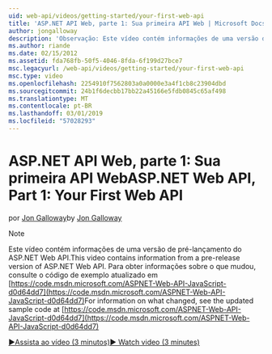 ```yaml
---
uid: web-api/videos/getting-started/your-first-web-api
title: 'ASP.NET API Web, parte 1: Sua primeira API Web | Microsoft Docs'
author: jongalloway
description: 'Observação: Este vídeo contém informações de uma versão de pré-lançamento do ASP.NET Web API'
ms.author: riande
ms.date: 02/15/2012
ms.assetid: fda768fb-50f5-4046-8fda-6f199d27bce7
msc.legacyurl: /web-api/videos/getting-started/your-first-web-api
msc.type: video
ms.openlocfilehash: 2254910f7562803a0a0000e3a4f1cb8c23904dbd
ms.sourcegitcommit: 24b1f6decbb17bb22a45166e5fdb0845c65af498
ms.translationtype: MT
ms.contentlocale: pt-BR
ms.lasthandoff: 03/01/2019
ms.locfileid: "57028293"
---
```

<a name="aspnet-web-api-part-1-your-first-web-api"></a><span data-ttu-id="2000f-103">ASP.NET API Web, parte 1: Sua primeira API Web</span><span class="sxs-lookup"><span data-stu-id="2000f-103">ASP.NET Web API, Part 1: Your First Web API</span></span>
====================
<span data-ttu-id="2000f-104">por [Jon Galloway](https://github.com/jongalloway)</span><span class="sxs-lookup"><span data-stu-id="2000f-104">by [Jon Galloway](https://github.com/jongalloway)</span></span>

> [!NOTE]
> <span data-ttu-id="2000f-105">Este vídeo contém informações de uma versão de pré-lançamento do ASP.NET Web API.</span><span class="sxs-lookup"><span data-stu-id="2000f-105">This video contains information from a pre-release version of ASP.NET Web API.</span></span> <span data-ttu-id="2000f-106">Para obter informações sobre o que mudou, consulte o código de exemplo atualizado em [https://code.msdn.microsoft.com/ASPNET-Web-API-JavaScript-d0d64dd7](https://code.msdn.microsoft.com/ASPNET-Web-API-JavaScript-d0d64dd7)</span><span class="sxs-lookup"><span data-stu-id="2000f-106">For information on what changed, see the updated sample code at [https://code.msdn.microsoft.com/ASPNET-Web-API-JavaScript-d0d64dd7](https://code.msdn.microsoft.com/ASPNET-Web-API-JavaScript-d0d64dd7)</span></span>

[<span data-ttu-id="2000f-107">&#9654;Assista ao vídeo (3 minutos)</span><span class="sxs-lookup"><span data-stu-id="2000f-107">&#9654; Watch video (3 minutes)</span></span>](https://channel9.msdn.com/Blogs/ASP-NET-Site-Videos/your-first-web-api)
